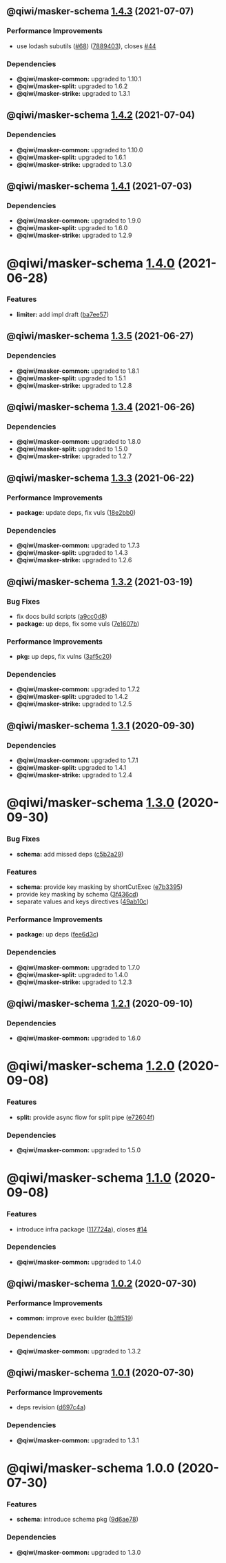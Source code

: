 ## @qiwi/masker-schema [1.4.3](https://github.com/qiwi/masker/compare/@qiwi/masker-schema@1.4.2...@qiwi/masker-schema@1.4.3) (2021-07-07)


### Performance Improvements

* use lodash subutils ([#68](https://github.com/qiwi/masker/issues/68)) ([7889403](https://github.com/qiwi/masker/commit/7889403b5e97888b51298103cf75ba9f2e4cb4cc)), closes [#44](https://github.com/qiwi/masker/issues/44)





### Dependencies

* **@qiwi/masker-common:** upgraded to 1.10.1
* **@qiwi/masker-split:** upgraded to 1.6.2
* **@qiwi/masker-strike:** upgraded to 1.3.1

## @qiwi/masker-schema [1.4.2](https://github.com/qiwi/masker/compare/@qiwi/masker-schema@1.4.1...@qiwi/masker-schema@1.4.2) (2021-07-04)





### Dependencies

* **@qiwi/masker-common:** upgraded to 1.10.0
* **@qiwi/masker-split:** upgraded to 1.6.1
* **@qiwi/masker-strike:** upgraded to 1.3.0

## @qiwi/masker-schema [1.4.1](https://github.com/qiwi/masker/compare/@qiwi/masker-schema@1.4.0...@qiwi/masker-schema@1.4.1) (2021-07-03)





### Dependencies

* **@qiwi/masker-common:** upgraded to 1.9.0
* **@qiwi/masker-split:** upgraded to 1.6.0
* **@qiwi/masker-strike:** upgraded to 1.2.9

# @qiwi/masker-schema [1.4.0](https://github.com/qiwi/masker/compare/@qiwi/masker-schema@1.3.5...@qiwi/masker-schema@1.4.0) (2021-06-28)


### Features

* **limiter:** add impl draft ([ba7ee57](https://github.com/qiwi/masker/commit/ba7ee5703a108b6d18f50141f61d695bcd1c5a56))

## @qiwi/masker-schema [1.3.5](https://github.com/qiwi/masker/compare/@qiwi/masker-schema@1.3.4...@qiwi/masker-schema@1.3.5) (2021-06-27)





### Dependencies

* **@qiwi/masker-common:** upgraded to 1.8.1
* **@qiwi/masker-split:** upgraded to 1.5.1
* **@qiwi/masker-strike:** upgraded to 1.2.8

## @qiwi/masker-schema [1.3.4](https://github.com/qiwi/masker/compare/@qiwi/masker-schema@1.3.3...@qiwi/masker-schema@1.3.4) (2021-06-26)





### Dependencies

* **@qiwi/masker-common:** upgraded to 1.8.0
* **@qiwi/masker-split:** upgraded to 1.5.0
* **@qiwi/masker-strike:** upgraded to 1.2.7

## @qiwi/masker-schema [1.3.3](https://github.com/qiwi/masker/compare/@qiwi/masker-schema@1.3.2...@qiwi/masker-schema@1.3.3) (2021-06-22)


### Performance Improvements

* **package:** update deps, fix vuls ([18e2bb0](https://github.com/qiwi/masker/commit/18e2bb098611e4477cb468551f5a56e94e4473b0))





### Dependencies

* **@qiwi/masker-common:** upgraded to 1.7.3
* **@qiwi/masker-split:** upgraded to 1.4.3
* **@qiwi/masker-strike:** upgraded to 1.2.6

## @qiwi/masker-schema [1.3.2](https://github.com/qiwi/masker/compare/@qiwi/masker-schema@1.3.1...@qiwi/masker-schema@1.3.2) (2021-03-19)


### Bug Fixes

* fix docs build scripts ([a9cc0d8](https://github.com/qiwi/masker/commit/a9cc0d8458d5ea22d2a9a63d90ad6662894021d1))
* **package:** up deps, fix some vuls ([7e1607b](https://github.com/qiwi/masker/commit/7e1607b0434084188fe095763244c6cfd4f8c3b3))


### Performance Improvements

* **pkg:** up deps, fix vulns ([3af5c20](https://github.com/qiwi/masker/commit/3af5c205e875a69e0b841e69606f07928b9a3af7))





### Dependencies

* **@qiwi/masker-common:** upgraded to 1.7.2
* **@qiwi/masker-split:** upgraded to 1.4.2
* **@qiwi/masker-strike:** upgraded to 1.2.5

## @qiwi/masker-schema [1.3.1](https://github.com/qiwi/masker/compare/@qiwi/masker-schema@1.3.0...@qiwi/masker-schema@1.3.1) (2020-09-30)





### Dependencies

* **@qiwi/masker-common:** upgraded to 1.7.1
* **@qiwi/masker-split:** upgraded to 1.4.1
* **@qiwi/masker-strike:** upgraded to 1.2.4

# @qiwi/masker-schema [1.3.0](https://github.com/qiwi/masker/compare/@qiwi/masker-schema@1.2.1...@qiwi/masker-schema@1.3.0) (2020-09-30)


### Bug Fixes

* **schema:** add missed deps ([c5b2a29](https://github.com/qiwi/masker/commit/c5b2a29b0d547f963bd490c9546d053f39bf8aac))


### Features

* **schema:** provide key masking by shortCutExec ([e7b3395](https://github.com/qiwi/masker/commit/e7b33957d78723e0f8a9a93561ca698ffed91a00))
* provide key masking by schema ([3f436cd](https://github.com/qiwi/masker/commit/3f436cdcdca2d0c34bc8f4062196a71a88bab58c))
* separate values and keys directives ([49ab10c](https://github.com/qiwi/masker/commit/49ab10c5285c90d838c1a021070569df476dcc34))


### Performance Improvements

* **package:** up deps ([fee6d3c](https://github.com/qiwi/masker/commit/fee6d3c517f58e603dd38dec686fcc647fef3c6a))





### Dependencies

* **@qiwi/masker-common:** upgraded to 1.7.0
* **@qiwi/masker-split:** upgraded to 1.4.0
* **@qiwi/masker-strike:** upgraded to 1.2.3

## @qiwi/masker-schema [1.2.1](https://github.com/qiwi/masker/compare/@qiwi/masker-schema@1.2.0...@qiwi/masker-schema@1.2.1) (2020-09-10)





### Dependencies

* **@qiwi/masker-common:** upgraded to 1.6.0

# @qiwi/masker-schema [1.2.0](https://github.com/qiwi/masker/compare/@qiwi/masker-schema@1.1.0...@qiwi/masker-schema@1.2.0) (2020-09-08)


### Features

* **split:** provide async flow for split pipe ([e72604f](https://github.com/qiwi/masker/commit/e72604f31483deb154fab13fa9859451aff2e2f1))





### Dependencies

* **@qiwi/masker-common:** upgraded to 1.5.0

# @qiwi/masker-schema [1.1.0](https://github.com/qiwi/masker/compare/@qiwi/masker-schema@1.0.2...@qiwi/masker-schema@1.1.0) (2020-09-08)


### Features

* introduce infra package ([117724a](https://github.com/qiwi/masker/commit/117724a6993f97f4e3eb804bc9f8c438eb66a5d7)), closes [#14](https://github.com/qiwi/masker/issues/14)





### Dependencies

* **@qiwi/masker-common:** upgraded to 1.4.0

## @qiwi/masker-schema [1.0.2](https://github.com/qiwi/masker/compare/@qiwi/masker-schema@1.0.1...@qiwi/masker-schema@1.0.2) (2020-07-30)


### Performance Improvements

* **common:** improve exec builder ([b3ff519](https://github.com/qiwi/masker/commit/b3ff5194675e5517171801fca893a9d839dd6bce))





### Dependencies

* **@qiwi/masker-common:** upgraded to 1.3.2

## @qiwi/masker-schema [1.0.1](https://github.com/qiwi/masker/compare/@qiwi/masker-schema@1.0.0...@qiwi/masker-schema@1.0.1) (2020-07-30)


### Performance Improvements

* deps revision ([d697c4a](https://github.com/qiwi/masker/commit/d697c4a2b43fe5f0df6c4a600f76b977e09d750f))





### Dependencies

* **@qiwi/masker-common:** upgraded to 1.3.1

# @qiwi/masker-schema 1.0.0 (2020-07-30)


### Features

* **schema:** introduce schema pkg ([9d6ae78](https://github.com/qiwi/masker/commit/9d6ae788f7656f58f1debae20a44e36c59545092))





### Dependencies

* **@qiwi/masker-common:** upgraded to 1.3.0
